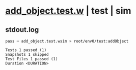 # [add_object.test.w](../../../../../../tests/sdk_tests/bucket/add_object.test.w) | test | sim

## stdout.log
```log
pass ─ add_object.test.wsim » root/env0/test:addObject

Tests 1 passed (1)
Snapshots 1 skipped
Test Files 1 passed (1)
Duration <DURATION>
```

